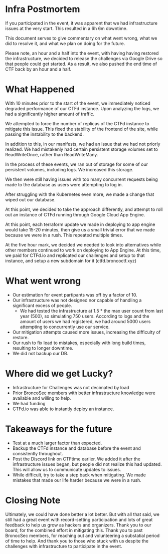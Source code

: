 # Infra Postmortem

If you participated in the event, it was apparent that we had infrastructure issues at the very start. This resulted in a 6h 6m downtime. 

This document serves to give commentary on what went wrong, what we did to resolve it, and what we plan on doing for the future. 

Please note, an hour and a half into the event, with having having restored the infrastructure, we decided to release the challenges via Google Drive so that people could get started. As a result, we also pushed the end time of CTF back by an hour and a half.

# What Happened

With 10 minutes prior to the start of the event, we immediately noticed degraded performance of our CTFd instance. Upon analyzing the logs, we had a significantly higher amount of traffic. 

We attempted to force the number of replicas of the CTFd instance to mitigate this issue. This fixed the stability of the frontend of the site, while passing the instability to the backend.

In addition to this, in our manifests, we had an issue that we had not priorly realized. We had mistakenly had certain persistent storage volumes set to ReadWriteOnce, rather than ReadWriteMany.  

In the process of these events, we ran out of storage for some of our persistent volumes, including logs. We increased this storage. 

We then were still having issues with too many concurrent requests being made to the database as users were attempting to log in. 

After struggling with the Kubernetes even more, we made a change that wiped out our database.

At this point, we decided to take the approach differently, and attempt to roll out an instance of CTFd running through Google Cloud App Engine. 

At this point, each terraform update we made in deploying to app engine would take 15-20 minutes, then give us a small trivial error that we made because we were in a rush. This repeated multiple times. 

At the five hour mark, we decided we needed to look into alternatives while other members continued to work on deploying to App Engine. At this time, we paid for CTFd.io and replicated our challenges and setup to that instance, and setup a new subdomain for it (ctfd.broncoctf.xyz)

# What went wrong

- Our estimation for event partipants was off by a factor of 10.
- Our infrastructure was not designed nor capable of handling a significant excess of people. 
  - We had tested the infrastructure at 1.5 * the max user count from last year (500), so simulating 750 users. According to logs and the amount of users we had registered, we had around 5000 users attempting to concurrently use our service.
- Our mitigation attempts caused more issues, increasing the difficulty of restore. 
- Our rush to fix lead to mistakes, especially with long build times, resulting to longer downtime.
- We did not backup our DB. 

# Where did we get Lucky?

- Infrastructure for Challenges was not decimated by load
- Prior BroncoSec members with better infrastructure knowledge were available and willing to help. 
- We had funding
- CTFd.io was able to instantly deploy an instance.

# Takeaways for the future

- Test at a much larger factor than expected. 
- Backup the CTFd instance and database before the event and consistently throughout.
- Post the Discord link on CTFtime earlier. We added it after the infrastructure issues began, but people did not realize this had updated. This will allow us to communicate updates to issues. 
- While difficult, try to take a step back when mitigating. We made mistakes that made our life harder because we were in a rush. 

# Closing Note

Ultimately, we could have done better a lot better. But with all that said, we still had a great event with record-setting participation and lots of great feedback to help us grow as hackers and organizers. Thank you to our board, for the combined effort in mitigating this. Thank you to past BronocSec members, for reaching out and volunteering a substatial period of time to help. And thank you to those who stuck with us despite the challenges with infrastructure to participate in the event. 
